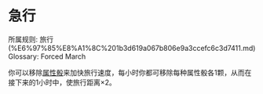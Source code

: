 # 急行

所属规则: 旅行 (%E6%97%85%E8%A1%8C%201b3d619a067b806e9a3ccefc6c3d7411.md)
Glossary: Forced March

你可以移除[属性骰](%E5%B1%9E%E6%80%A7%E9%AA%B0%201b3d619a067b80d2a1ebea63149d92fb.md)来加快旅行速度，每小时你都可移除每种属性骰各1颗，从而在接下来的1小时中，使旅行距离×2。